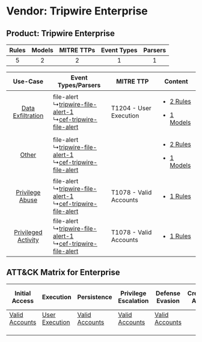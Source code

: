 Vendor: Tripwire Enterprise
===========================
Product: Tripwire Enterprise
----------------------------
| Rules | Models | MITRE TTPs | Event Types | Parsers |
|:-----:|:------:|:----------:|:-----------:|:-------:|
|   5   |   2    |     2      |      1      |    1    |

|    Use-Case    | Event Types/Parsers    | MITRE TTP    | Content    |
|:----:| ---- | ---- | ---- |
|   [Data Exfiltration](../../../UseCases/uc_data_exfiltration.md)   |  file-alert<br> ↳[tripwire-file-alert-1](Ps/pC_tripwirefilealert1.md)<br> ↳[cef-tripwire-file-alert](Ps/pC_ceftripwirefilealert.md)<br> | T1204 - User Execution<br> | [<ul><li>2 Rules</li></ul><ul><li>1 Models</li></ul>](RM/r_m_tripwire_enterprise_tripwire_enterprise_Data_Exfiltration.md) |
|    [Other](../../../UseCases/uc_other.md)    |  file-alert<br> ↳[tripwire-file-alert-1](Ps/pC_tripwirefilealert1.md)<br> ↳[cef-tripwire-file-alert](Ps/pC_ceftripwirefilealert.md)<br> |    | [<ul><li>2 Rules</li></ul><ul><li>1 Models</li></ul>](RM/r_m_tripwire_enterprise_tripwire_enterprise_Other.md)    |
|     [Privilege Abuse](../../../UseCases/uc_privilege_abuse.md)     |  file-alert<br> ↳[tripwire-file-alert-1](Ps/pC_tripwirefilealert1.md)<br> ↳[cef-tripwire-file-alert](Ps/pC_ceftripwirefilealert.md)<br> | T1078 - Valid Accounts<br> | [<ul><li>1 Rules</li></ul>](RM/r_m_tripwire_enterprise_tripwire_enterprise_Privilege_Abuse.md)    |
| [Privileged Activity](../../../UseCases/uc_privileged_activity.md) |  file-alert<br> ↳[tripwire-file-alert-1](Ps/pC_tripwirefilealert1.md)<br> ↳[cef-tripwire-file-alert](Ps/pC_ceftripwirefilealert.md)<br> | T1078 - Valid Accounts<br> | [<ul><li>1 Rules</li></ul>](RM/r_m_tripwire_enterprise_tripwire_enterprise_Privileged_Activity.md)    |

ATT&CK Matrix for Enterprise
----------------------------
| Initial Access                                                      | Execution                                                           | Persistence                                                         | Privilege Escalation                                                | Defense Evasion                                                     | Credential Access | Discovery | Lateral Movement | Collection | Command and Control | Exfiltration | Impact |
| ------------------------------------------------------------------- | ------------------------------------------------------------------- | ------------------------------------------------------------------- | ------------------------------------------------------------------- | ------------------------------------------------------------------- | ----------------- | --------- | ---------------- | ---------- | ------------------- | ------------ | ------ |
| [Valid Accounts](https://attack.mitre.org/techniques/T1078)<br><br> | [User Execution](https://attack.mitre.org/techniques/T1204)<br><br> | [Valid Accounts](https://attack.mitre.org/techniques/T1078)<br><br> | [Valid Accounts](https://attack.mitre.org/techniques/T1078)<br><br> | [Valid Accounts](https://attack.mitre.org/techniques/T1078)<br><br> |                   |           |                  |            |                     |              |        |